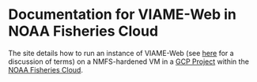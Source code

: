 # Documentation for VIAME-Web in NOAA Fisheries Cloud

The site details how to run an instance of VIAME-Web (see [here](https://kitware.github.io/dive/#concepts-and-definitions) for a discussion of terms) on a NMFS-hardened VM in a [GCP Project](https://sites.google.com/noaa.gov/fisheriescloudservices/home) within the [NOAA Fisheries Cloud](https://sites.google.com/noaa.gov/nmfs-hq-ocio-cloud-portal/home). 
